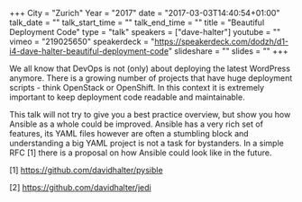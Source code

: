 +++
City = "Zurich"
Year = "2017"
date = "2017-03-03T14:40:54+01:00"
talk_date = ""
talk_start_time = ""
talk_end_time = ""
title = "Beautiful Deployment Code"
type = "talk"
speakers = ["dave-halter"]
youtube = ""
vimeo = "219025650"
speakerdeck = "https://speakerdeck.com/dodzh/d1-i4-dave-halter-beautiful-deployment-code"
slideshare = ""
slides = ""
+++

We all know that DevOps is not (only) about deploying the latest WordPress anymore. There
is a growing number of projects that have huge deployment scripts - think OpenStack or
OpenShift. In this context it is extremely important to keep deployment code readable and
maintainable.

This talk will not try to give you a best practice overview, but show you how Ansible as a
whole could be improved. Ansible has a very rich set of features, its YAML files however
are often a stumbling block and understanding a big YAML project is not a task for
bystanders. In a simple RFC [1] there is a proposal on how Ansible could look like in the
future.

[1] https://github.com/davidhalter/pysible

[2] https://github.com/davidhalter/jedi
